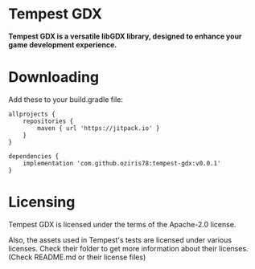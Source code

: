 



# Tempest GDX

<b>Tempest GDX is a versatile libGDX library, designed to enhance your game development experience.</b>




# Downloading

Add these to your build.gradle file:

```GRADLE
allprojects {
    repositories {
        maven { url 'https://jitpack.io' }
    }
}

dependencies {
    implementation 'com.github.oziris78:tempest-gdx:v0.0.1'
}
```




# Licensing

Tempest GDX is licensed under the terms of the Apache-2.0 license.

Also, the assets used in Tempest's tests are licensed under various licenses. Check their folder to get more information about their licenses. (Check README.md or their license files)  



